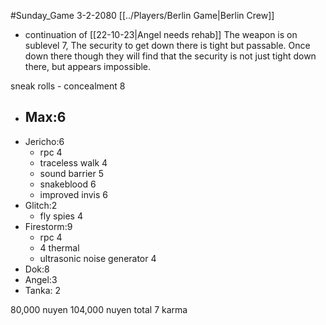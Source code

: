 #Sunday_Game
3-2-2080
[[../Players/Berlin Game|Berlin Crew]]
- continuation of [[22-10-23|Angel needs rehab]]
The weapon is on sublevel 7, The security to get down there is tight but passable. Once down there though they will find that the security is not just tight down there, but appears impossible. 

sneak rolls
	- concealment 8

- Max:6
	- 
- Jericho:6
	- rpc 4
	- traceless walk 4
	- sound barrier 5
	- snakeblood 6
	- improved invis 6
- Glitch:2
	- fly spies 4
- Firestorm:9
	- rpc 4
	- 4 thermal
	- ultrasonic noise generator 4
- Dok:8
- Angel:3
- Tanka: 2

80,000 nuyen 
104,000 nuyen total
7 karma

